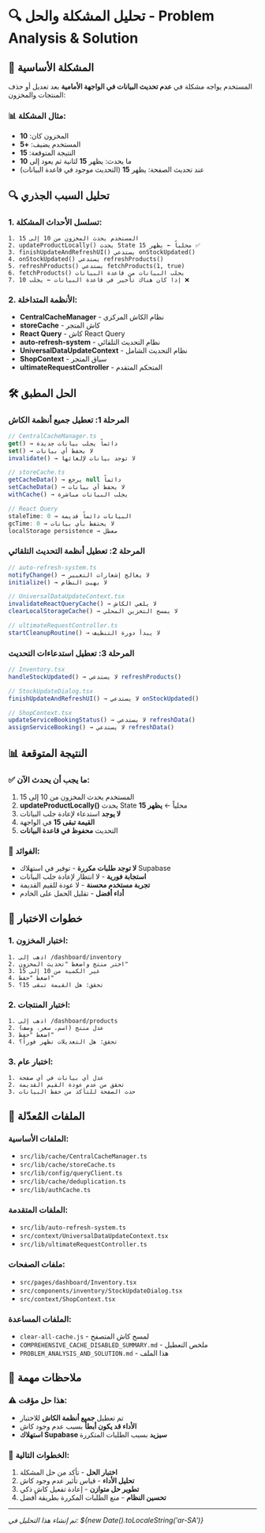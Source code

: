 # 🔍 تحليل المشكلة والحل - Problem Analysis & Solution

## 🎯 المشكلة الأساسية

المستخدم يواجه مشكلة في **عدم تحديث البيانات في الواجهة الأمامية** بعد تعديل أو حذف المنتجات والمخزون:

### 📊 مثال المشكلة:
- المخزون كان: **10**
- المستخدم يضيف: **+5**
- النتيجة المتوقعة: **15**
- ما يحدث: يظهر **15** لثانية ثم يعود إلى **10**
- عند تحديث الصفحة: يظهر **15** (التحديث موجود في قاعدة البيانات)

## 🔍 تحليل السبب الجذري

### 1. تسلسل الأحداث المشكلة:
```
1. المستخدم يحدث المخزون من 10 إلى 15
2. updateProductLocally() يحدث State محلياً ← يظهر 15 ✅
3. finishUpdateAndRefreshUI() يستدعي onStockUpdated() 
4. onStockUpdated() يستدعي refreshProducts()
5. refreshProducts() يستدعي fetchProducts(1, true)
6. fetchProducts() يجلب البيانات من قاعدة البيانات
7. إذا كان هناك تأخير في قاعدة البيانات ← يجلب 10 ❌
```

### 2. الأنظمة المتداخلة:
- **CentralCacheManager** - نظام الكاش المركزي
- **storeCache** - كاش المتجر
- **React Query** - كاش React Query
- **auto-refresh-system** - نظام التحديث التلقائي
- **UniversalDataUpdateContext** - نظام التحديث الشامل
- **ShopContext** - سياق المتجر
- **ultimateRequestController** - المتحكم المتقدم

## 🛠️ الحل المطبق

### المرحلة 1: تعطيل جميع أنظمة الكاش
```typescript
// CentralCacheManager.ts
get() → دائماً يجلب بيانات جديدة
set() → لا يحفظ أي بيانات
invalidate() → لا توجد بيانات لإلغائها

// storeCache.ts
getCacheData() → يرجع null دائماً
setCacheData() → لا يحفظ أي بيانات
withCache() → يجلب البيانات مباشرة

// React Query
staleTime: 0 → البيانات دائماً قديمة
gcTime: 0 → لا يحتفظ بأي بيانات
localStorage persistence → معطل
```

### المرحلة 2: تعطيل أنظمة التحديث التلقائي
```typescript
// auto-refresh-system.ts
notifyChange() → لا يعالج إشعارات التغيير
initialize() → لا يهيئ النظام

// UniversalDataUpdateContext.tsx
invalidateReactQueryCache() → لا يلغي الكاش
clearLocalStorageCache() → لا يمسح التخزين المحلي

// ultimateRequestController.ts
startCleanupRoutine() → لا يبدأ دورة التنظيف
```

### المرحلة 3: تعطيل استدعاءات التحديث
```typescript
// Inventory.tsx
handleStockUpdated() → لا يستدعي refreshProducts()

// StockUpdateDialog.tsx
finishUpdateAndRefreshUI() → لا يستدعي onStockUpdated()

// ShopContext.tsx
updateServiceBookingStatus() → لا يستدعي refreshData()
assignServiceBooking() → لا يستدعي refreshData()
```

## 📊 النتيجة المتوقعة

### ✅ ما يجب أن يحدث الآن:
1. المستخدم يحدث المخزون من 10 إلى 15
2. **updateProductLocally()** يحدث State محلياً ← **يظهر 15**
3. **لا يوجد** استدعاء لإعادة جلب البيانات
4. **القيمة تبقى 15** في الواجهة
5. التحديث **محفوظ في قاعدة البيانات**

### 🎯 الفوائد:
- **لا توجد طلبات مكررة** - توفير في استهلاك Supabase
- **استجابة فورية** - لا انتظار لإعادة جلب البيانات  
- **تجربة مستخدم محسنة** - لا عودة للقيم القديمة
- **أداء أفضل** - تقليل الحمل على الخادم

## 🧪 خطوات الاختبار

### 1. اختبار المخزون:
```
1. اذهب إلى /dashboard/inventory
2. اختر منتج واضغط "تحديث المخزون"
3. غير الكمية من 10 إلى 15
4. اضغط "حفظ"
5. تحقق: هل القيمة تبقى 15؟
```

### 2. اختبار المنتجات:
```
1. اذهب إلى /dashboard/products
2. عدل منتج (اسم، سعر، وصف)
3. اضغط "حفظ"
4. تحقق: هل التعديلات تظهر فوراً؟
```

### 3. اختبار عام:
```
1. عدل أي بيانات في أي صفحة
2. تحقق من عدم عودة القيم القديمة
3. حدث الصفحة للتأكد من حفظ البيانات
```

## 🔧 الملفات المُعدّلة

### الملفات الأساسية:
- `src/lib/cache/CentralCacheManager.ts`
- `src/lib/cache/storeCache.ts`
- `src/lib/config/queryClient.ts`
- `src/lib/cache/deduplication.ts`
- `src/lib/authCache.ts`

### الملفات المتقدمة:
- `src/lib/auto-refresh-system.ts`
- `src/context/UniversalDataUpdateContext.tsx`
- `src/lib/ultimateRequestController.ts`

### ملفات الصفحات:
- `src/pages/dashboard/Inventory.tsx`
- `src/components/inventory/StockUpdateDialog.tsx`
- `src/context/ShopContext.tsx`

### الملفات المساعدة:
- `clear-all-cache.js` - لمسح كاش المتصفح
- `COMPREHENSIVE_CACHE_DISABLED_SUMMARY.md` - ملخص التعطيل
- `PROBLEM_ANALYSIS_AND_SOLUTION.md` - هذا الملف

## 🚨 ملاحظات مهمة

### ⚠️ هذا حل مؤقت:
- تم تعطيل **جميع أنظمة الكاش** للاختبار
- **الأداء قد يكون أبطأ** بسبب عدم وجود كاش
- **استهلاك Supabase سيزيد** بسبب الطلبات المتكررة

### 🔄 الخطوات التالية:
1. **اختبار الحل** - تأكد من حل المشكلة
2. **تحليل الأداء** - قياس تأثير عدم وجود كاش
3. **تطوير حل متوازن** - إعادة تفعيل كاش ذكي
4. **تحسين النظام** - منع الطلبات المكررة بطريقة أفضل

---

*تم إنشاء هذا التحليل في: ${new Date().toLocaleString('ar-SA')}* 